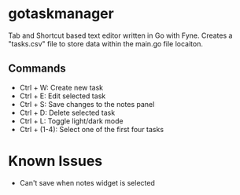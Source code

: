 # gotaskmanager
Tab and Shortcut based text editor written in Go with Fyne. Creates a "tasks.csv" file to store data within the main.go file locaiton.

## Commands
- Ctrl + W: Create new task
- Ctrl + E: Edit selected task
- Ctrl + S: Save changes to the notes panel
- Ctrl + D: Delete selected task
- Ctrl + L: Toggle light/dark mode
- Ctrl + (1-4): Select one of the first four tasks

# Known Issues
- Can't save when notes widget is selected
